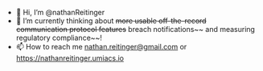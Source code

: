 - 👋 Hi, I’m @nathanReitinger
- 🌱 I’m currently thinking about ~~more usable off-the-record communication protocol features~~ breach notifications~~ and measuring regulatory compliance~~!
- 📫 How to reach me nathan.reitinger@gmail.com or https://nathanreitinger.umiacs.io
